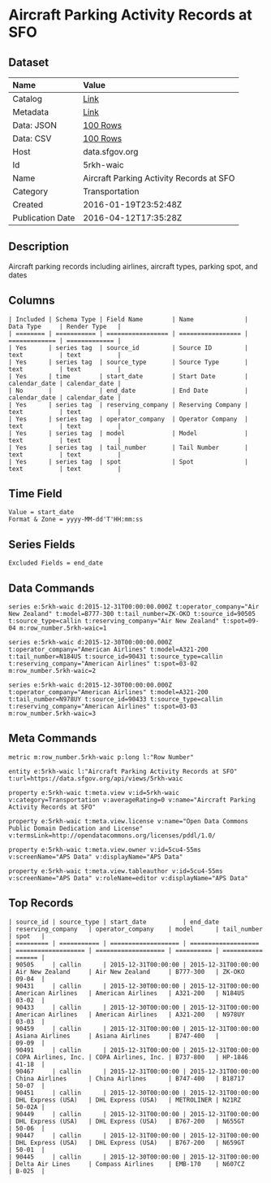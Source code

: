 # Aircraft Parking Activity Records at SFO

## Dataset

| Name | Value |
| :--- | :---- |
| Catalog | [Link](https://catalog.data.gov/dataset/aircraft-parking-activity-records-at-sfo) |
| Metadata | [Link](https://data.sfgov.org/api/views/5rkh-waic) |
| Data: JSON | [100 Rows](https://data.sfgov.org/api/views/5rkh-waic/rows.json?max_rows=100) |
| Data: CSV | [100 Rows](https://data.sfgov.org/api/views/5rkh-waic/rows.csv?max_rows=100) |
| Host | data.sfgov.org |
| Id | 5rkh-waic |
| Name | Aircraft Parking Activity Records at SFO |
| Category | Transportation |
| Created | 2016-01-19T23:52:48Z |
| Publication Date | 2016-04-12T17:35:28Z |

## Description

Aircraft parking records including airlines, aircraft types, parking spot, and dates

## Columns

```ls
| Included | Schema Type | Field Name        | Name              | Data Type     | Render Type   |
| ======== | =========== | ================= | ================= | ============= | ============= |
| Yes      | series tag  | source_id         | Source ID         | text          | text          |
| Yes      | series tag  | source_type       | Source Type       | text          | text          |
| Yes      | time        | start_date        | Start Date        | calendar_date | calendar_date |
| No       |             | end_date          | End Date          | calendar_date | calendar_date |
| Yes      | series tag  | reserving_company | Reserving Company | text          | text          |
| Yes      | series tag  | operator_company  | Operator Company  | text          | text          |
| Yes      | series tag  | model             | Model             | text          | text          |
| Yes      | series tag  | tail_number       | Tail Number       | text          | text          |
| Yes      | series tag  | spot              | Spot              | text          | text          |
```

## Time Field

```ls
Value = start_date
Format & Zone = yyyy-MM-dd'T'HH:mm:ss
```

## Series Fields

```ls
Excluded Fields = end_date
```

## Data Commands

```ls
series e:5rkh-waic d:2015-12-31T00:00:00.000Z t:operator_company="Air New Zealand" t:model=B777-300 t:tail_number=ZK-OKO t:source_id=90505 t:source_type=callin t:reserving_company="Air New Zealand" t:spot=09-04 m:row_number.5rkh-waic=1

series e:5rkh-waic d:2015-12-30T00:00:00.000Z t:operator_company="American Airlines" t:model=A321-200 t:tail_number=N184US t:source_id=90431 t:source_type=callin t:reserving_company="American Airlines" t:spot=03-02 m:row_number.5rkh-waic=2

series e:5rkh-waic d:2015-12-30T00:00:00.000Z t:operator_company="American Airlines" t:model=A321-200 t:tail_number=N978UY t:source_id=90433 t:source_type=callin t:reserving_company="American Airlines" t:spot=03-03 m:row_number.5rkh-waic=3
```

## Meta Commands

```ls
metric m:row_number.5rkh-waic p:long l:"Row Number"

entity e:5rkh-waic l:"Aircraft Parking Activity Records at SFO" t:url=https://data.sfgov.org/api/views/5rkh-waic

property e:5rkh-waic t:meta.view v:id=5rkh-waic v:category=Transportation v:averageRating=0 v:name="Aircraft Parking Activity Records at SFO"

property e:5rkh-waic t:meta.view.license v:name="Open Data Commons Public Domain Dedication and License" v:termsLink=http://opendatacommons.org/licenses/pddl/1.0/

property e:5rkh-waic t:meta.view.owner v:id=5cu4-55ms v:screenName="APS Data" v:displayName="APS Data"

property e:5rkh-waic t:meta.view.tableauthor v:id=5cu4-55ms v:screenName="APS Data" v:roleName=editor v:displayName="APS Data"
```

## Top Records

```ls
| source_id | source_type | start_date          | end_date            | reserving_company   | operator_company    | model      | tail_number | spot   | 
| ========= | =========== | =================== | =================== | =================== | =================== | ========== | =========== | ====== | 
| 90505     | callin      | 2015-12-31T00:00:00 | 2015-12-31T00:00:00 | Air New Zealand     | Air New Zealand     | B777-300   | ZK-OKO      | 09-04  | 
| 90431     | callin      | 2015-12-30T00:00:00 | 2015-12-31T00:00:00 | American Airlines   | American Airlines   | A321-200   | N184US      | 03-02  | 
| 90433     | callin      | 2015-12-30T00:00:00 | 2015-12-31T00:00:00 | American Airlines   | American Airlines   | A321-200   | N978UY      | 03-03  | 
| 90459     | callin      | 2015-12-31T00:00:00 | 2015-12-31T00:00:00 | Asiana Airlines     | Asiana Airlines     | B747-400   |             | 09-09  | 
| 90491     | callin      | 2015-12-31T00:00:00 | 2015-12-31T00:00:00 | COPA Airlines, Inc. | COPA Airlines, Inc. | B737-800   | HP-1846     | 41-18  | 
| 90467     | callin      | 2015-12-31T00:00:00 | 2015-12-31T00:00:00 | China Airlines      | China Airlines      | B747-400   | B18717      | 50-07  | 
| 90451     | callin      | 2015-12-30T00:00:00 | 2015-12-31T00:00:00 | DHL Express (USA)   | DHL Express (USA)   | METROLINER | N21RZ       | 50-02A | 
| 90449     | callin      | 2015-12-31T00:00:00 | 2015-12-31T00:00:00 | DHL Express (USA)   | DHL Express (USA)   | B767-200   | N655GT      | 50-06  | 
| 90447     | callin      | 2015-12-31T00:00:00 | 2015-12-31T00:00:00 | DHL Express (USA)   | DHL Express (USA)   | B767-200   | N659GT      | 50-01  | 
| 90445     | callin      | 2015-12-30T00:00:00 | 2015-12-31T00:00:00 | Delta Air Lines     | Compass Airlines    | EMB-170    | N607CZ      | B-025  | 
```